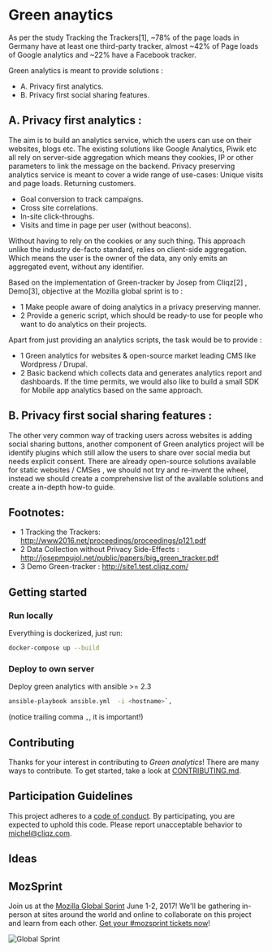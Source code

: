 # Green anaytics
As per the study Tracking the Trackers[1], ~78% of the page loads in Germany have at least one third-party tracker, almost ~42% of Page loads of Google analytics and ~22% have a Facebook tracker.

Green analytics is meant to provide solutions :
* A. Privacy first analytics.
* B. Privacy first social sharing features.

## A. Privacy first analytics :

The aim is to build an analytics service, which the users can use on their websites, blogs etc.
The existing solutions like Google Analytics, Piwik etc all rely on server-side aggregation which means they cookies, IP or other parameters to link the message on the backend.
Privacy preserving analytics service is meant to cover a wide range of use-cases: Unique visits and page loads. Returning customers.
* Goal conversion to track campaigns.
* Cross site correlations.
* In-site click-throughs.
* Visits and time in page per user (without beacons).

Without having to rely on the cookies or any such thing. This approach unlike the industry de-facto standard, relies on client-side aggregation. Which means the user is the owner of the data, any only emits an aggregated event, without any identifier.

Based on the implementation of Green-tracker by Josep from Cliqz[2] , Demo[3], objective at the Mozilla global sprint is to :
* 1 Make people aware of doing analytics in a privacy preserving manner.
* 2 Provide a generic script, which should be ready-to use for people who want to do analytics on their projects.

Apart from just providing an analytics scripts, the task would be to provide :
* 1 Green analytics for websites & open-source market leading CMS like Wordpress / Drupal.
* 2 Basic backend which collects data and generates analytics report and dashboards. If the time permits, we would also like to build a small SDK for Mobile app analytics based on the same approach.

## B. Privacy first social sharing features :

The other very common way of tracking users across websites is adding social sharing buttons, another component of Green analytics project will be identify plugins which still allow the users to share over social media but needs explicit consent. There are already open-source solutions available for static websites / CMSes , we should not try and re-invent the wheel, instead we should create a comprehensive list of the available solutions and create a in-depth how-to guide.

## Footnotes:
* 1  Tracking the Trackers: http://www2016.net/proceedings/proceedings/p121.pdf
* 2  Data Collection without Privacy Side-Effects : http://josepmpujol.net/public/papers/big_green_tracker.pdf
* 3  Demo Green-tracker : http://site1.test.cliqz.com/


## Getting started

### Run locally

Everything is dockerized, just run:

```bash
docker-compose up --build
```

### Deploy to own server

Deploy green analytics with ansible >= 2.3

```bash
ansible-playbook ansible.yml  -i <hostname>`,
```

(notice trailing comma `,`, it is important!)

## Contributing

Thanks for your interest in contributing to *Green analytics*! There are many ways to contribute. To get started, take a look at [CONTRIBUTING.md](CONTRIBUTING.md).

## Participation Guidelines

This project adheres to a [code of conduct](CODE_OF_CONDUCT.md). By participating, you are expected to uphold this code. Please report unacceptable behavior to [michel@cliqz.com](mailto:michel@cliqz.com).

## Ideas

## MozSprint

Join us at the [Mozilla Global Sprint](http://mozilla.github.io/global-sprint/) June 1-2, 2017! We'll be gathering in-person at sites around the world and online to collaborate on this project and learn from each other. [Get your #mozsprint tickets now](http://mozilla.github.io/global-sprint/)!

![Global Sprint](https://cloud.githubusercontent.com/assets/617994/24632585/b2b07dcc-1892-11e7-91cf-f9e473187cf7.png)
